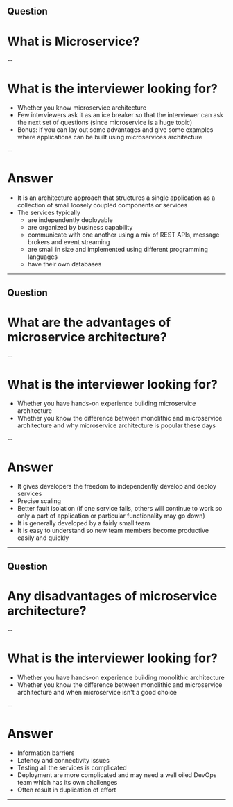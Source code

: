 ## Question
# What is Microservice?

--

# What is the interviewer looking for?
- Whether you know microservice architecture
- Few interviewers ask it as an ice breaker so that the interviewer can ask the next set of questions (since microservice is a huge topic)
- Bonus: if you can lay out some advantages and give some examples where applications can be built using microservices architecture

--

# Answer
- It is an architecture approach that structures a single application as a collection of small loosely coupled components or services 
- The services typically 
    - are independently deployable
    - are organized by business capability
    - communicate with one another using a mix of REST APIs, message brokers and event streaming
    - are small in size and implemented using different programming languages
    - have their own databases

---

## Question
# What are the advantages of microservice architecture?

--

# What is the interviewer looking for?
- Whether you have hands-on experience building microservice architecture
- Whether you know the difference between monolithic and microservice architecture and why microservice architecture is popular these days

--

# Answer
- It gives developers the freedom to independently develop and deploy services
- Precise scaling
- Better fault isolation (if one service fails, others will continue to work so only a part of application or particular functionality may go down)
- It is generally developed by a fairly small team
- It is easy to understand so new team members become productive easily and quickly

---

## Question
# Any disadvantages of microservice architecture?

--

# What is the interviewer looking for?
- Whether you have hands-on experience building monolithic architecture
- Whether you know the difference between monolithic and microservice architecture and when microservice isn't a good choice

--

# Answer
- Information barriers
- Latency and connectivity issues
- Testing all the services is complicated
- Deployment are more complicated and may need a well oiled DevOps team which has its own challenges
- Often result in duplication of effort

---